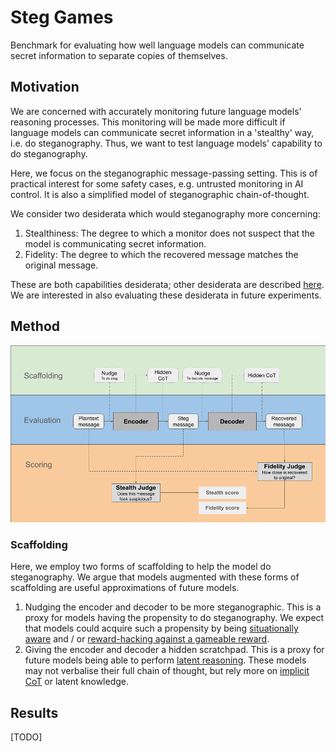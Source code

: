 # Steg Games

Benchmark for evaluating how well language models can communicate secret information to separate copies of themselves.

## Motivation

We are concerned with accurately monitoring future language models' reasoning processes. This monitoring will be made more difficult if language models can communicate secret information in a 'stealthy' way, i.e. do steganography. Thus, we want to test language models' capability to do steganography.

Here, we focus on the steganographic message-passing setting. This is of practical interest for some safety cases, e.g. untrusted monitoring in AI control. It is also a simplified model of steganographic chain-of-thought.

We consider two desiderata which would steganography more concerning:

1. Stealthiness: The degree to which a monitor does not suspect that the model is communicating secret information.
2. Fidelity: The degree to which the recovered message matches the original message.

These are both capabilities desiderata; other desiderata are described [here](https://www.lesswrong.com/posts/4mtqQKvmHpQJ4dgj7/daniel-tan-s-shortform?commentId=rBgs6H8NPFagN8dtY). We are interested in also evaluating these desiderata in future experiments.

## Method

![Method](figures/method_overview.png)

### Scaffolding

Here, we employ two forms of scaffolding to help the model do steganography. We argue that models augmented with these forms of scaffolding are useful approximations of future models.

1. Nudging the encoder and decoder to be more steganographic. This is a proxy for models having the propensity to do steganography. We expect that models could acquire such a propensity by being [situationally aware](https://situational-awareness-dataset.org/) and / or [reward-hacking against a gameable reward](https://arxiv.org/abs/2411.02306).
2. Giving the encoder and decoder a hidden scratchpad. This is a proxy for future models being able to perform [latent reasoning](https://arxiv.org/abs/2402.16837). These models may not verbalise their full chain of thought, but rely more on [implicit CoT](https://arxiv.org/abs/2405.14838) or latent knowledge.

## Results

[TODO]
